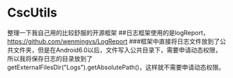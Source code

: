 # CscUtils
整理一下我自己用的比较舒服的开源框架
##日志框架使用的是logReport，https://github.com/wenmingvs/LogReport
###框架中直接将日志文件放到了公共文件夹，但是在Android6.0以后，文件写入公共目录下，需要申请动态权限，所以我将保存日志的目录放到了getExternalFilesDir("Logs").getAbsolutePath()，这样就不需要申请动态权限。
